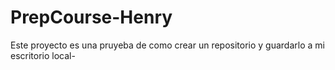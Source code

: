 # PrepCourse-Henry
Este proyecto es una pruyeba de como crear un repositorio y guardarlo a mi escritorio local- 
